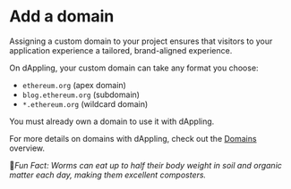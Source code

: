 # Add a domain

Assigning a custom domain to your project ensures that visitors to your application experience a tailored, brand-aligned experience.

On dAppling, your custom domain can take any format you choose:

* `ethereum.org` (apex domain)
* `blog.ethereum.org` (subdomain)
* `*.ethereum.org` (wildcard domain)

You must already own a domain to use it with dAppling.

For more details on domains with dAppling, check out the [Domains](../domains/) overview.



:cactus:_Fun Fact: Worms can eat up to half their body weight in soil and organic matter each day, making them excellent composters._

